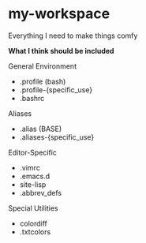 # my-workspace
Everything I need to make things comfy

**What I think should be included**

General Environment
* .profile (bash)
* .profile-{specific_use}
* .bashrc

Aliases
* .alias (BASE)
* .aliases-{specific_use}

Editor-Specific
* .vimrc
* .emacs.d
* site-lisp
* .abbrev_defs

Special Utilities
* colordiff
* .txtcolors

